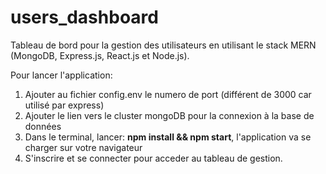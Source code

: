 # users_dashboard
Tableau de bord pour la gestion des utilisateurs en utilisant le stack MERN (MongoDB, Express.js, React.js et Node.js).

Pour lancer l'application:
  1) Ajouter au fichier config.env le numero de port (différent de 3000 car utilisé par express)
  2) Ajouter le lien vers le cluster mongoDB pour la connexion à la base de données
  3) Dans le terminal, lancer: **npm install && npm start**, l'application va se charger sur votre navigateur
  4) S'inscrire et se connecter pour acceder au tableau de gestion.
